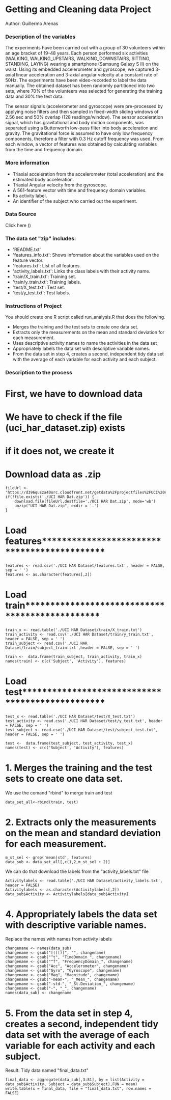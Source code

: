 # Getting and Cleaning data Project

Author: Guillermo Arenas

### Description of the variables

The experiments have been carried out with a group of 30 volunteers within an age bracket of 19-48 years. Each person performed six activities (WALKING, WALKING_UPSTAIRS, WALKING_DOWNSTAIRS, SITTING, STANDING, LAYING) wearing a smartphone (Samsung Galaxy S II) on the waist. Using its embedded accelerometer and gyroscope, we captured 3-axial linear acceleration and 3-axial angular velocity at a constant rate of 50Hz. The experiments have been video-recorded to label the data manually. The obtained dataset has been randomly partitioned into two sets, where 70% of the volunteers was selected for generating the training data and 30% the test data. 

The sensor signals (accelerometer and gyroscope) were pre-processed by applying noise filters and then sampled in fixed-width sliding windows of 2.56 sec and 50% overlap (128 readings/window). The sensor acceleration signal, which has gravitational and body motion components, was separated using a Butterworth low-pass filter into body acceleration and gravity. The gravitational force is assumed to have only low frequency components, therefore a filter with 0.3 Hz cutoff frequency was used. From each window, a vector of features was obtained by calculating variables from the time and frequency domain.

### More information

- Triaxial acceleration from the accelerometer (total acceleration) and the estimated body acceleration.
- Triaxial Angular velocity from the gyroscope. 
- A 561-feature vector with time and frequency domain variables. 
- Its activity label. 
- An identifier of the subject who carried out the experiment.

### Data Source
Click here ()

### The data set "zip" includes: 

- 'README.txt'
- 'features_info.txt': Shows information about the variables used on the feature vector.
- 'features.txt': List of all features.
- 'activity_labels.txt': Links the class labels with their activity name.
- 'train/X_train.txt': Training set.
- 'train/y_train.txt': Training labels.
- 'test/X_test.txt': Test set.
- 'test/y_test.txt': Test labels.

### Instructions of Project

You should create one R script called run_analysis.R that does the following.

- Merges the training and the test sets to create one data set.
- Extracts only the measurements on the mean and standard deviation for each measurement.
- Uses descriptive activity names to name the activities in the data set
- Appropriately labels the data set with descriptive variable names.
- From the data set in step 4, creates a second, independent tidy data set with the average of each variable for each activity and each subject.

### Description to the process

# First, we have to download data
# We have to check if the file (uci_har_dataset.zip) exists
# if it does not, we create it 
# Download data as .zip
```
fileUrl <-'https://d396qusza40orc.cloudfront.net/getdata%2Fprojectfiles%2FUCI%20HAR%20Dataset.zip'
if(!file.exists('./UCI HAR Dat.zip')) {
    download.file(fileUrl,destfile='./UCI HAR Dat.zip', mode='wb')
    unzip("UCI HAR Dat.zip", exdir = '.')
}
```

# Load features******************************************** 
```
features <- read.csv('./UCI HAR Dataset/features.txt', header = FALSE, sep = ' ')
features <- as.character(features[,2])
```
# Load train***********************************************
```
train_x <- read.table('./UCI HAR Dataset/train/X_train.txt')
train_activity <- read.csv('./UCI HAR Dataset/train/y_train.txt', header = FALSE, sep = ' ')
train_subject <- read.csv('./UCI HAR Dataset/train/subject_train.txt',header = FALSE, sep = ' ')

train <-  data.frame(train_subject, train_activity, train_x)
names(train) <- c(c('Subject', 'Activity'), features)
```
# Load test************************************************
```
test_x <- read.table('./UCI HAR Dataset/test/X_test.txt')
test_activity <- read.csv('./UCI HAR Dataset/test/y_test.txt', header = FALSE, sep = ' ')
test_subject <- read.csv('./UCI HAR Dataset/test/subject_test.txt', header = FALSE, sep = ' ')

test <-  data.frame(test_subject, test_activity, test_x)
names(test) <- c(c('Subject', 'Activity'), features)
```
# 1. Merges the training and the test sets to create one data set.
We use the comand "rbind" to merge train and test
```
data_set_all<-rbind(train, test)
```
# 2.	Extracts only the measurements on the mean and standard deviation for each measurement. 

```
m_st_sel <- grep('mean|std', features)
data_sub <- data_set_all[,c(1,2,m_st_sel + 2)]
```
We can do that download the labels from the "activity_labels.txt" file
```
Activitylabels <- read.table('./UCI HAR Dataset/activity_labels.txt', header = FALSE)
Activitylabels <- as.character(Activitylabels[,2])
data_sub$Activity <- Activitylabels[data_sub$Activity]
```
# 4.	Appropriately labels the data set with descriptive variable names. 
Replace the names with names from activity labels
```
changename <- names(data_sub)
changename <- gsub("[(][)]", "", changename)
changename <- gsub("^t", "TimeDomain_", changename)
changename <- gsub("^f", "FrequencyDomain_", changename)
changename <- gsub("Acc", "Accelerometer", changename)
changename <- gsub("Gyro", "Gyroscope", changename)
changename <- gsub("Mag", "Magnitude", changename)
changename <- gsub("-mean-", "_Mean_", changename)
changename <- gsub("-std-", "_St.Deviation_", changename)
changename <- gsub("-", "_", changename)
names(data_sub) <- changename
```
# 5.	From the data set in step 4, creates a second, independent tidy data set with the average of each variable for each activity and each subject.
Result: Tidy data named "final_data.txt"
```
final_data <- aggregate(data_sub[,3:81], by = list(Activity = data_sub$Activity, Subject = data_sub$Subject),FUN = mean)
write.table(x = final_data, file = "final_data.txt", row.names = FALSE)
```
